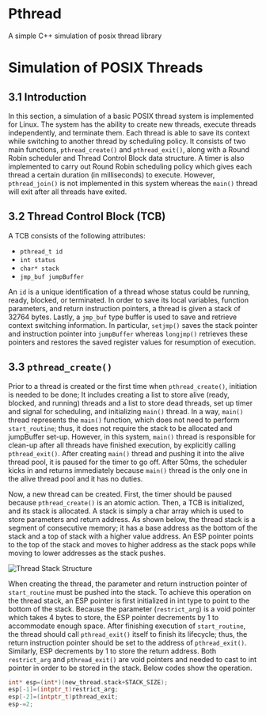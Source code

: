 # Pthread
A simple C++ simulation of posix thread library

# Simulation of POSIX Threads

## 3.1 Introduction

In this section, a simulation of a basic POSIX thread system is implemented for Linux. The system has the ability to create new threads, execute threads independently, and terminate them. Each thread is able to save its context while switching to another thread by scheduling policy. It consists of two main functions, `pthread_create()` and `pthread_exit()`, along with a Round Robin scheduler and Thread Control Block data structure. A timer is also implemented to carry out Round Robin scheduling policy which gives each thread a certain duration (in milliseconds) to execute. However, `pthread_join()` is not implemented in this system whereas the `main()` thread will exit after all threads have exited.

## 3.2 Thread Control Block (TCB)

A TCB consists of the following attributes:
- `pthread_t id`
- `int status`
- `char* stack`
- `jmp_buf jumpBuffer`

An `id` is a unique identification of a thread whose status could be running, ready, blocked, or terminated. In order to save its local variables, function parameters, and return instruction pointers, a thread is given a stack of 32764 bytes. Lastly, a `jmp_buf` type buffer is used to save and retrieve context switching information. In particular, `setjmp()` saves the stack pointer and instruction pointer into `jumpBuffer` whereas `longjmp()` retrieves these pointers and restores the saved register values for resumption of execution.

## 3.3 `pthread_create()`

Prior to a thread is created or the first time when `pthread_create()`, initiation is needed to be done; It includes creating a list to store alive (ready, blocked, and running) threads and a list to store dead threads, set up timer and signal for scheduling, and initializing `main()` thread. In a way, `main()` thread represents the `main()` function, which does not need to perform `start_routine`; thus, it does not require the stack to be allocated and jumpBuffer set-up. However, in this system, `main()` thread is responsible for clean-up after all threads have finished execution, by explicitly calling `pthread_exit()`. After creating `main()` thread and pushing it into the alive thread pool, it is paused for the timer to go off. After 50ms, the scheduler kicks in and returns immediately because `main()` thread is the only one in the alive thread pool and it has no duties.

Now, a new thread can be created. First, the timer should be paused because `pthread_create()` is an atomic action. Then, a TCB is initialized, and its stack is allocated. A stack is simply a char array which is used to store parameters and return address. As shown below, the thread stack is a segment of consecutive memory; it has a base address as the bottom of the stack and a top of stack with a higher value address. An ESP pointer points to the top of the stack and moves to higher address as the stack pops while moving to lower addresses as the stack pushes.

![Thread Stack Structure](image_link)

When creating the thread, the parameter and return instruction pointer of `start_routine` must be pushed into the stack. To achieve this operation on the thread stack, an ESP pointer is first initialized in int type to point to the bottom of the stack. Because the parameter (`restrict_arg`) is a void pointer which takes 4 bytes to store, the ESP pointer decrements by 1 to accommodate enough space. After finishing execution of `start_routine`, the thread should call `pthread_exit()` itself to finish its lifecycle; thus, the return instruction pointer should be set to the address of `pthread_exit()`. Similarly, ESP decrements by 1 to store the return address. Both `restrict_arg` and `pthread_exit()` are void pointers and needed to cast to int pointer in order to be stored in the stack. Below codes show the operation.

```c
int* esp=(int*)(new_thread.stack+STACK_SIZE);
esp[-1]=(intptr_t)restrict_arg;
esp[-2]=(intptr_t)pthread_exit;
esp-=2;
